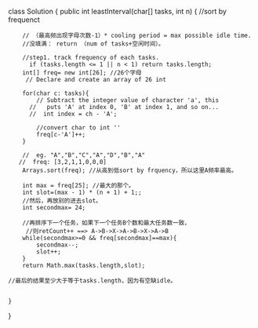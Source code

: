 class Solution {
    public int leastInterval(char[] tasks, int n) {
       //sort by frequenct
        
        // （最高频出现字母次数-1）* cooling period = max possible idle time.
        //没填满： return （num of tasks+空闲时间）。
        
        //step1. track frequency of each tasks.
          if (tasks.length <= 1 || n < 1) return tasks.length;
        int[] freq= new int[26]; //26个字母
         // Declare and create an array of 26 int

        for(char c: tasks){
            // Subtract the integer value of character 'a', this 
          //   puts 'A' at index 0, 'B' at index 1, and so on...
          //  int index = ch - 'A';
            
            //convert char to int ''
            freq[c-'A']++;
        }        
        
        //  eg. "A","B","C","A","D","B","A"
       //  freq: [3,2,1,1,0,0,0]
        Arrays.sort(freq); //从高到低sort by frquency，所以这里A频率最高。
        
        int max = freq[25]; //最大的那个。
        int slot=(max - 1) * (n + 1) + 1;;
        //然后，再放别的进去slot。
        int secondmax= 24;
       
        //再排序下一个任务，如果下一个任务B个数和最大任务数一致，
         //则retCount++ ==> A->B->X->A->B->X->A->B
        while(secondmax>=0 && freq[secondmax]==max){
            secondmax--;
            slot++;
        }
        return Math.max(tasks.length,slot);
        
    //最后的结果至少大于等于tasks.length，因为有空缺idle。
        
        
    }
}
